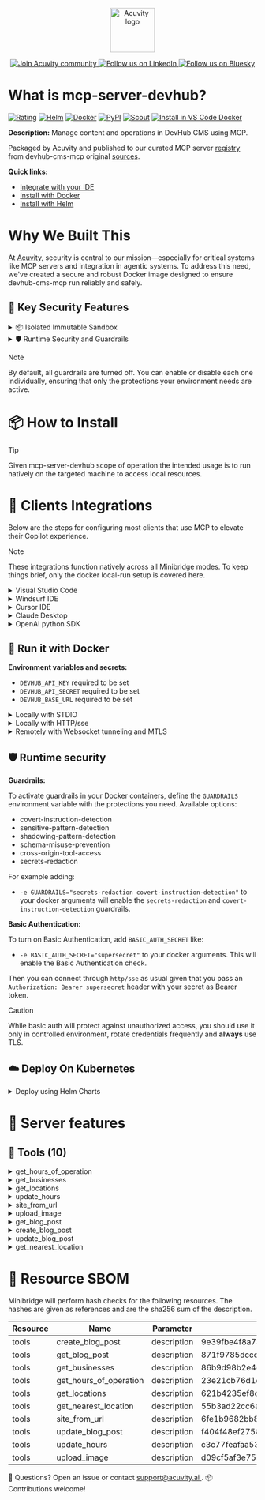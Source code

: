 <p align="center">
  <a href="https://acuvity.ai">
    <picture>
      <img src="https://mma.prnewswire.com/media/2544052/Acuvity__Logo.jpg" height="90" alt="Acuvity logo"/>
    </picture>
  </a>
</p>
<p align="center">
  <a href="https://discord.gg/BkU7fBkrNk">
    <img src="https://img.shields.io/badge/Acuvity-Join-7289DA?logo=discord&logoColor=fff" alt="Join Acuvity community" />
  </a>
<a href="https://www.linkedin.com/company/acuvity/">
    <img src="https://img.shields.io/badge/LinkedIn-Follow-7289DA" alt="Follow us on LinkedIn" />
  </a>
<a href="https://bsky.app/profile/acuvity.bsky.social">
    <img src="https://img.shields.io/badge/Bluesky-Follow-7289DA"?logo=bluesky&logoColor=fff" alt="Follow us on Bluesky" />
  </a>
</p>


# What is mcp-server-devhub?

[![Rating](https://img.shields.io/badge/B-3775A9?label=Rating)](https://docs.anthropic.com/en/docs/build-with-claude/tool-use/implement-tool-use#best-practices-for-tool-definitions)
[![Helm](https://img.shields.io/badge/1.0.0-3775A9?logo=helm&label=Charts&logoColor=fff)](https://hub.docker.com/r/acuvity/mcp-server-devhub/tags/)
[![Docker](https://img.shields.io/docker/image-size/acuvity/mcp-server-devhub/0.3.0?logo=docker&logoColor=fff&label=0.3.0)](https://hub.docker.com/r/acuvity/mcp-server-devhub)
[![PyPI](https://img.shields.io/badge/0.3.0-3775A9?logo=pypi&logoColor=fff&label=devhub-cms-mcp)](https://github.com/devhub/devhub-cms-mcp)
[![Scout](https://img.shields.io/badge/Active-3775A9?logo=docker&logoColor=fff&label=Scout)](https://hub.docker.com/r/acuvity/mcp-server-fetch/)
[![Install in VS Code Docker](https://img.shields.io/badge/VS_Code-One_click_install-0078d7?logo=githubcopilot)](https://insiders.vscode.dev/redirect/mcp/install?name=mcp-server-devhub&config=%7B%22args%22%3A%5B%22run%22%2C%22-i%22%2C%22--rm%22%2C%22--read-only%22%2C%22-e%22%2C%22DEVHUB_API_KEY%22%2C%22-e%22%2C%22DEVHUB_API_SECRET%22%2C%22-e%22%2C%22DEVHUB_BASE_URL%22%2C%22docker.io%2Facuvity%2Fmcp-server-devhub%3A0.3.0%22%5D%2C%22command%22%3A%22docker%22%7D)

**Description:** Manage content and operations in DevHub CMS using MCP.

Packaged by Acuvity and published to our curated MCP server [registry](https://mcp.acuvity.ai) from devhub-cms-mcp original [sources](https://github.com/devhub/devhub-cms-mcp).

**Quick links:**

- [Integrate with your IDE](https://github.com/acuvity/mcp-servers-registry/blob/main/mcp-server-devhub/docker/README.md#-clients-integrations)
- [Install with Docker](https://github.com/acuvity/mcp-servers-registry/tree/main/mcp-server-devhub/docker/README.md#-run-it-with-docker)
- [Install with Helm](https://github.com/acuvity/mcp-servers-registry/tree/main/mcp-server-devhub/charts/mcp-server-devhub/README.md#how-to-install)

# Why We Built This

At [Acuvity](https://acuvity.ai), security is central to our mission—especially for critical systems like MCP servers and integration in agentic systems.
To address this need, we've created a secure and robust Docker image designed to ensure devhub-cms-mcp run reliably and safely.

## 🔐 Key Security Features

<details>
<summary>📦 Isolated Immutable Sandbox </summary>

- **Isolated Execution**: All tools run within secure, containerized sandboxes to enforce process isolation and prevent lateral movement.
- **Non-root by Default**: Enforces least-privilege principles, minimizing the impact of potential security breaches.
- **Read-only Filesystem**: Ensures runtime immutability, preventing unauthorized modification.
- **Version Pinning**: Guarantees consistency and reproducibility across deployments by locking tool and dependency versions.
- **CVE Scanning**: Continuously scans images for known vulnerabilities using [Docker Scout](https://docs.docker.com/scout/) to support proactive mitigation.
- **SBOM & Provenance**: Delivers full supply chain transparency by embedding metadata and traceable build information."
</details>

<details>
<summary>🛡️ Runtime Security and Guardrails</summary>

**Minibridge Integration**: [Minibridge](https://github.com/acuvity/minibridge) establishes secure Agent-to-MCP connectivity, supports Rego/HTTP-based policy enforcement 🕵️, and simplifies orchestration.

The [ARC](https://github.com/acuvity/mcp-servers-registry/tree/main) container includes a [built-in Rego policy](https://github.com/acuvity/mcp-servers-registry/tree/main/mcp-server-devhub/docker/policy.rego) that enables a set of runtime "guardrails"" to help enforce security, privacy, and correct usage of your services. Below is an overview of each guardrail provided.

### 🔒 Resource Integrity

**Mitigates MCP Rug Pull Attacks**

* **Goal:** Protect users from malicious tool description changes after initial approval, preventing post-installation manipulation or deception.
* **Mechanism:** Locks tool descriptions upon client approval and verifies their integrity before execution. Any modification to the description triggers a security violation, blocking unauthorized changes from server-side updates.

### 🛡️ Gardrails

### Covert Instruction Detection

Monitors incoming requests for hidden or obfuscated directives that could alter policy behavior.

* **Goal:** Stop attackers from slipping unnoticed commands or payloads into otherwise harmless data.
* **Mechanism:** Applies a library of regex patterns and binary‐encoding checks to the full request body. If any pattern matches a known covert channel (e.g., steganographic markers, hidden HTML tags, escape-sequence tricks), the request is rejected.

### Sensitive Pattern Detection

Block user-defined sensitive data patterns (credential paths, filesystem references).

* **Goal:** Block accidental or malicious inclusion of sensitive information that violates data-handling rules.
* **Mechanism:** Runs a curated set of regexes against all payloads and tool descriptions—matching patterns such as `.env` files, RSA key paths, directory traversal sequences.

### Shadowing Pattern Detection

Detects and blocks "shadowing" attacks, where a malicious MCP server sneaks hidden directives into its own tool descriptions to hijack or override the behavior of other, trusted tools.

* **Goal:** Stop a rogue server from poisoning the agent’s logic by embedding instructions that alter how a different server’s tools operate (e.g., forcing all emails to go to an attacker’s address even when the user calls a separate `send_email` tool).
* **Mechanism:** During policy load, each tool description is scanned for cross‐tool override patterns—such as `<IMPORTANT>` sections referencing other tool names, hidden side‐effects, or directives that apply to a different server’s API. Any description that attempts to shadow or extend instructions for a tool outside its own namespace triggers a policy violation and is rejected.

### Schema Misuse Prevention

Enforces strict adherence to MCP input schemas.

* **Goal:** Prevent malformed or unexpected fields from bypassing validations, causing runtime errors, or enabling injections.
* **Mechanism:** Compares each incoming JSON object against the declared schema (required properties, allowed keys, types). Any extra, missing, or mistyped field triggers an immediate policy violation.

### Cross-Origin Tool Access

Controls whether tools may invoke tools or services from external origins.

* **Goal:** Prevent untrusted or out-of-scope services from being called.
* **Mechanism:** Examines tool invocation requests and outgoing calls, verifying each target against an allowlist of approved domains or service names. Calls to any non-approved origin are blocked.

### Secrets Redaction

Automatically masks sensitive values so they never appear in logs or responses.

* **Goal:** Ensure that API keys, tokens, passwords, and other credentials cannot leak in plaintext.
* **Mechanism:** Scans every text output for known secret formats (e.g., AWS keys, GitHub PATs, JWTs). Matches are replaced with `[REDACTED]` before the response is sent or recorded.

## Basic Authentication via Shared Secret

Provides a lightweight auth layer using a single shared token.

* **Mechanism:** Expects clients to send an `Authorization` header with the predefined secret.
* **Use Case:** Quickly lock down your endpoint in development or simple internal deployments—no complex OAuth/OIDC setup required.

These controls ensure robust runtime integrity, prevent unauthorized behavior, and provide a foundation for secure-by-design system operations.


To review the full policy, see it [here](https://github.com/acuvity/mcp-servers-registry/tree/main/mcp-server-devhub/docker/policy.rego). Alternatively, you can override the default policy or supply your own policy file to use (see [here](https://github.com/acuvity/mcp-servers-registry/tree/main/mcp-server-devhub/docker/entrypoint.sh) for Docker, [here](https://github.com/acuvity/mcp-servers-registry/tree/main/mcp-server-devhub/charts/mcp-server-devhub#minibridge) for Helm charts).

</details>

> [!NOTE]
> By default, all guardrails are turned off. You can enable or disable each one individually, ensuring that only the protections your environment needs are active.


# 📦 How to Install


> [!TIP]
> Given mcp-server-devhub scope of operation the intended usage is to run natively on the targeted machine to access local resources.

# 🧰 Clients Integrations

Below are the steps for configuring most clients that use MCP to elevate their Copilot experience.

> [!NOTE]
> These integrations function natively across all Minibridge modes.
> To keep things brief, only the docker local-run setup is covered here.

<details>
<summary>Visual Studio Code</summary>

To get started immediately, you can use the "one-click" link below:

[![Install in VS Code Docker](https://img.shields.io/badge/VS_Code-One_click_install-0078d7?logo=githubcopilot)](https://insiders.vscode.dev/redirect/mcp/install?name=mcp-server-devhub&config=%7B%22args%22%3A%5B%22run%22%2C%22-i%22%2C%22--rm%22%2C%22--read-only%22%2C%22-e%22%2C%22DEVHUB_API_KEY%22%2C%22-e%22%2C%22DEVHUB_API_SECRET%22%2C%22-e%22%2C%22DEVHUB_BASE_URL%22%2C%22docker.io%2Facuvity%2Fmcp-server-devhub%3A0.3.0%22%5D%2C%22command%22%3A%22docker%22%7D)

## Global scope

Press `ctrl + shift + p` and type `Preferences: Open User Settings JSON` to add the following section:

```json
{
  "mcp": {
    "servers": {
      "acuvity-mcp-server-devhub": {
        "env": {
          "DEVHUB_API_KEY": "TO_BE_SET",
          "DEVHUB_API_SECRET": "TO_BE_SET",
          "DEVHUB_BASE_URL": "TO_BE_SET"
        },
        "command": "docker",
        "args": [
          "run",
          "-i",
          "--rm",
          "--read-only",
          "-e",
          "DEVHUB_API_KEY",
          "-e",
          "DEVHUB_API_SECRET",
          "-e",
          "DEVHUB_BASE_URL",
          "docker.io/acuvity/mcp-server-devhub:0.3.0"
        ]
      }
    }
  }
}
```

## Workspace scope

In your workspace create a file called `.vscode/mcp.json` and add the following section:

```json
{
  "servers": {
    "acuvity-mcp-server-devhub": {
      "env": {
        "DEVHUB_API_KEY": "TO_BE_SET",
        "DEVHUB_API_SECRET": "TO_BE_SET",
        "DEVHUB_BASE_URL": "TO_BE_SET"
      },
      "command": "docker",
      "args": [
        "run",
        "-i",
        "--rm",
        "--read-only",
        "-e",
        "DEVHUB_API_KEY",
        "-e",
        "DEVHUB_API_SECRET",
        "-e",
        "DEVHUB_BASE_URL",
        "docker.io/acuvity/mcp-server-devhub:0.3.0"
      ]
    }
  }
}
```

> To pass secrets you should use the `promptString` input type described in the [Visual Studio Code documentation](https://code.visualstudio.com/docs/copilot/chat/mcp-servers).

</details>

<details>
<summary>Windsurf IDE</summary>

In `~/.codeium/windsurf/mcp_config.json` add the following section:

```json
{
  "mcpServers": {
    "acuvity-mcp-server-devhub": {
      "env": {
        "DEVHUB_API_KEY": "TO_BE_SET",
        "DEVHUB_API_SECRET": "TO_BE_SET",
        "DEVHUB_BASE_URL": "TO_BE_SET"
      },
      "command": "docker",
      "args": [
        "run",
        "-i",
        "--rm",
        "--read-only",
        "-e",
        "DEVHUB_API_KEY",
        "-e",
        "DEVHUB_API_SECRET",
        "-e",
        "DEVHUB_BASE_URL",
        "docker.io/acuvity/mcp-server-devhub:0.3.0"
      ]
    }
  }
}
```

See [Windsurf documentation](https://docs.windsurf.com/windsurf/mcp) for more info.

</details>

<details>
<summary>Cursor IDE</summary>

Add the following JSON block to your mcp configuration file:
- `~/.cursor/mcp.json` for global scope
- `.cursor/mcp.json` for project scope

```json
{
  "mcpServers": {
    "acuvity-mcp-server-devhub": {
      "env": {
        "DEVHUB_API_KEY": "TO_BE_SET",
        "DEVHUB_API_SECRET": "TO_BE_SET",
        "DEVHUB_BASE_URL": "TO_BE_SET"
      },
      "command": "docker",
      "args": [
        "run",
        "-i",
        "--rm",
        "--read-only",
        "-e",
        "DEVHUB_API_KEY",
        "-e",
        "DEVHUB_API_SECRET",
        "-e",
        "DEVHUB_BASE_URL",
        "docker.io/acuvity/mcp-server-devhub:0.3.0"
      ]
    }
  }
}
```

See [cursor documentation](https://docs.cursor.com/context/model-context-protocol) for more information.

</details>
<details>

<summary>Claude Desktop</summary>

In the `claude_desktop_config.json` configuration file add the following section:

```json
{
  "mcpServers": {
    "acuvity-mcp-server-devhub": {
      "env": {
        "DEVHUB_API_KEY": "TO_BE_SET",
        "DEVHUB_API_SECRET": "TO_BE_SET",
        "DEVHUB_BASE_URL": "TO_BE_SET"
      },
      "command": "docker",
      "args": [
        "run",
        "-i",
        "--rm",
        "--read-only",
        "-e",
        "DEVHUB_API_KEY",
        "-e",
        "DEVHUB_API_SECRET",
        "-e",
        "DEVHUB_BASE_URL",
        "docker.io/acuvity/mcp-server-devhub:0.3.0"
      ]
    }
  }
}
```

See [Anthropic documentation](https://docs.anthropic.com/en/docs/agents-and-tools/mcp) for more information.
</details>

<details>
<summary>OpenAI python SDK</summary>

## Running locally

```python
async with MCPServerStdio(
    params={
        "env": {"DEVHUB_API_KEY":"TO_BE_SET","DEVHUB_API_SECRET":"TO_BE_SET","DEVHUB_BASE_URL":"TO_BE_SET"},
        "command": "docker",
        "args": ["run","-i","--rm","--read-only","-e","DEVHUB_API_KEY","-e","DEVHUB_API_SECRET","-e","DEVHUB_BASE_URL","docker.io/acuvity/mcp-server-devhub:0.3.0"]
    }
) as server:
    tools = await server.list_tools()
```

## Running remotely

```python
async with MCPServerSse(
    params={
        "url": "http://<ip>:<port>/sse",
    }
) as server:
    tools = await server.list_tools()
```

See [OpenAI Agents SDK docs](https://openai.github.io/openai-agents-python/mcp/) for more info.

</details>

## 🐳 Run it with Docker

**Environment variables and secrets:**
  - `DEVHUB_API_KEY` required to be set
  - `DEVHUB_API_SECRET` required to be set
  - `DEVHUB_BASE_URL` required to be set


<details>
<summary>Locally with STDIO</summary>

In your client configuration set:

- command: `docker`
- arguments: `run -i --rm --read-only -e DEVHUB_API_KEY -e DEVHUB_API_SECRET -e DEVHUB_BASE_URL docker.io/acuvity/mcp-server-devhub:0.3.0`

</details>

<details>
<summary>Locally with HTTP/sse</summary>

Simply run as:

```console
docker run -it -p 8000:8000 --rm --read-only -e DEVHUB_API_KEY -e DEVHUB_API_SECRET -e DEVHUB_BASE_URL docker.io/acuvity/mcp-server-devhub:0.3.0
```

Then on your application/client, you can configure to use it like:

```json
{
  "mcpServers": {
    "acuvity-mcp-server-devhub": {
      "url": "http://localhost:8000/sse"
    }
  }
}
```

You might have to use different ports for different tools.

</details>

<details>
<summary>Remotely with Websocket tunneling and MTLS </summary>

> This section assume you are familiar with TLS and certificates and will require:
> - a server certificate with proper DNS/IP field matching your tool deployment.
> - a client-ca used to sign client certificates

1. Start the server in `backend` mode
 - add an environment variable like `-e MINIBRIDGE_MODE=backend`
 - add the TLS certificates (recommended) through a volume let's say `/certs` ex (`-v $PWD/certs:/certs`)
 - instruct minibridge to use those certs with
   - `-e MINIBRIDGE_TLS_SERVER_CERT=/certs/server-cert.pem`
   - `-e MINIBRIDGE_TLS_SERVER_KEY=/certs/server-key.pem`
   - `-e MINIBRIDGE_TLS_SERVER_KEY_PASS=optional`
   - `-e MINIBRIDGE_TLS_SERVER_CLIENT_CA=/certs/client-ca.pem`

2. Start `minibridge` locally in frontend mode:
  - Get [minibridge](https://github.com/acuvity/minibridge) binary for your OS.

In your client configuration, Minibridge works like any other STDIO command.

Example for Claude Desktop:

```json
{
  "mcpServers": {
    "acuvity-mcp-server-devhub": {
      "command": "minibridge",
      "args": ["frontend", "--backend", "wss://<remote-url>:8000/ws", "--tls-client-backend-ca", "/path/to/ca/that/signed/the/server-cert.pem/ca.pem", "--tls-client-cert", "/path/to/client-cert.pem", "--tls-client-key", "/path/to/client-key.pem"]
    }
  }
}
```

That's it.

Minibridge offers a host of additional features. For step-by-step guidance, please visit the wiki. And if anything’s unclear, don’t hesitate to reach out!

</details>

## 🛡️ Runtime security

**Guardrails:**

To activate guardrails in your Docker containers, define the `GUARDRAILS` environment variable with the protections you need. Available options:
- covert-instruction-detection
- sensitive-pattern-detection
- shadowing-pattern-detection
- schema-misuse-prevention
- cross-origin-tool-access
- secrets-redaction

For example adding:
- `-e GUARDRAILS="secrets-redaction covert-instruction-detection"`
to your docker arguments will enable the `secrets-redaction` and `covert-instruction-detection` guardrails.

**Basic Authentication:**

To turn on Basic Authentication, add `BASIC_AUTH_SECRET` like:
- `-e BASIC_AUTH_SECRET="supersecret"`
to your docker arguments. This will enable the Basic Authentication check.

Then you can connect through `http/sse` as usual given that you pass an `Authorization: Bearer supersecret` header with your secret as Bearer token.

> [!CAUTION]
> While basic auth will protect against unauthorized access, you should use it only in controlled environment,
> rotate credentials frequently and **always** use TLS.

## ☁️ Deploy On Kubernetes

<details>
<summary>Deploy using Helm Charts</summary>

### Chart settings requirements

This chart requires some mandatory information to be installed.

**Mandatory Secrets**:
  - `DEVHUB_API_KEY` secret to be set as secrets.DEVHUB_API_KEY either by `.value` or from existing with `.valueFrom`
  - `DEVHUB_API_SECRET` secret to be set as secrets.DEVHUB_API_SECRET either by `.value` or from existing with `.valueFrom`

**Mandatory Environment variables**:
  - `DEVHUB_BASE_URL` environment variable to be set by env.DEVHUB_BASE_URL

### How to install

You can inspect the chart `README`:

```console
helm show readme oci://docker.io/acuvity/mcp-server-devhub --version 1.0.0
````

You can inspect the values that you can configure:

```console
helm show values oci://docker.io/acuvity/mcp-server-devhub --version 1.0.0
````

Install with helm

```console
helm install mcp-server-devhub oci://docker.io/acuvity/mcp-server-devhub --version 1.0.0
```

From there your MCP server mcp-server-devhub will be reachable by default through `http/sse` from inside the cluster using the Kubernetes Service `mcp-server-devhub` on port `8000` by default. You can change that by looking at the `service` section of the `values.yaml` file.

### How to Monitor

The deployment will create a Kubernetes service with a `healthPort`, that is used for liveness probes and readiness probes. This health port can also be used by the monitoring stack of your choice and exposes metrics under the `/metrics` path.

See full charts [Readme](https://github.com/acuvity/mcp-servers-registry/tree/main/mcp-server-devhub/charts/mcp-server-devhub/README.md) for more details about settings and runtime security including guardrails activation.

</details>

# 🧠 Server features

## 🧰 Tools (10)
<details>
<summary>get_hours_of_operation</summary>

**Description**:

```
Get the hours of operation for a DevHub location

    Returns a list of items representing days of the week

    Except for the special case formatting, this object is a list of 7 items which represent each day.

    Each day can can have one-four time ranges. For example, two time ranges denotes a "lunch-break". No time ranges denotes closed.

    Examples:
    9am-5pm [["09:00:00", "17:00:00"]]
    9am-12pm and 1pm-5pm [["09:00:00", "12:00:00"], ["13:00:00", "17:00:00"]]
    Closed - an empty list []

    Args:
        location_id: DevHub Location ID
        hours_type: Defaults to 'primary' unless the user specifies a different type
    
```

**Parameter**:

| Name | Type | Description | Required? |
|-----------|------|-------------|-----------|
| hours_type | string | not set | No
| location_id | integer | not set | Yes
</details>
<details>
<summary>get_businesses</summary>

**Description**:

```
Get all businesses within the DevHub account

    Returns a list of businesses with the following fields:
    - id: Business ID that can be used in the other tools
    - business_name: Business name

    If only one business exists in the account, you can assume that the user wants to use that business for any business_id related tools.
    
```

**Parameter**:

| Name | Type | Description | Required? |
|-----------|------|-------------|-----------|
</details>
<details>
<summary>get_locations</summary>

**Description**:

```
Get all locations for a business

    Returns a list of locations with the following fields:
    - id: Location ID that can be used in the other tools
    - location_name: Location name
    - location_url: Location URL in DevHub
    - street: Street address
    - city: City
    - state: State
    - country: Country
    - postal_code: Postal code
    - lat: Latitude
    - lon: Longitude
    
```

**Parameter**:

| Name | Type | Description | Required? |
|-----------|------|-------------|-----------|
| business_id | integer | not set | Yes
</details>
<details>
<summary>update_hours</summary>

**Description**:

```
Update the hours of operation for a DevHub location

    Send a list of items representing days of the week

    Except for the special case formatting, this object is a list of 7 items which represent each day.

    Each day can can have one-four time ranges. For example, two time ranges denotes a "lunch-break". No time ranges denotes closed.

    Examples:
    9am-5pm [["09:00:00", "17:00:00"]]
    9am-12pm and 1pm-5pm [["09:00:00", "12:00:00"], ["13:00:00", "17:00:00"]]
    Closed - an empty list []

    Args:
        location_id: DevHub Location ID
        new_hours: Structured format of the new hours
        hours_type: Defaults to 'primary' unless the user specifies a different type
    
```

**Parameter**:

| Name | Type | Description | Required? |
|-----------|------|-------------|-----------|
| hours_type | string | not set | No
| location_id | integer | not set | Yes
| new_hours | array | not set | Yes
</details>
<details>
<summary>site_from_url</summary>

**Description**:

```
Get the DevHub site ID from a URL.

    Can prompt the user for the URL instead of passing a site_id.

    Returns details about the Site matches the URL that can be used in the other tools.
    - Site ID: ID of the DevHub site
    - Site URL: URL of the DevHub site
    - Site Location IDs: List of location IDs associated with the site

    Args:
        url: URL of the DevHub site, all lowercase and ends with a slash
    
```

**Parameter**:

| Name | Type | Description | Required? |
|-----------|------|-------------|-----------|
| url | string | not set | Yes
</details>
<details>
<summary>upload_image</summary>

**Description**:

```
Upload an image to the DevHub media gallery

    Supports webp, jpeg and png images

    Args:
        base64_image_content: Base 64 encoded content of the image file
        filename: Filename including the extension
    
```

**Parameter**:

| Name | Type | Description | Required? |
|-----------|------|-------------|-----------|
| base64_image_content | string | not set | Yes
| filename | string | not set | Yes
</details>
<details>
<summary>get_blog_post</summary>

**Description**:

```
Get a single blog post

    Args:
        post_id: Blog post id
    
```

**Parameter**:

| Name | Type | Description | Required? |
|-----------|------|-------------|-----------|
| post_id | integer | not set | Yes
</details>
<details>
<summary>create_blog_post</summary>

**Description**:

```
Create a new blog post

    Args:
        site_id: Website ID where the post will be published. Prompt the user for this ID.
        title: Blog post title
        content: HTML content of blog post. Should not include a <h1> tag, only h2+
    
```

**Parameter**:

| Name | Type | Description | Required? |
|-----------|------|-------------|-----------|
| content | string | not set | Yes
| site_id | integer | not set | Yes
| title | string | not set | Yes
</details>
<details>
<summary>update_blog_post</summary>

**Description**:

```
Update a single blog post

    Args:
        post_id: Blog post ID
        title: Blog post title
        content: HTML content of blog post. Should not include a <h1> tag, only h2+
    
```

**Parameter**:

| Name | Type | Description | Required? |
|-----------|------|-------------|-----------|
| content | string | not set | No
| post_id | integer | not set | Yes
| title | string | not set | No
</details>
<details>
<summary>get_nearest_location</summary>

**Description**:

```
Get the nearest DevHub location

    Args:
        business_id: DevHub Business ID associated with the location. Prompt the user for this ID
        latitude: Latitude of the location
        longitude: Longitude of the location
    
```

**Parameter**:

| Name | Type | Description | Required? |
|-----------|------|-------------|-----------|
| business_id | integer | not set | Yes
| latitude | number | not set | Yes
| longitude | number | not set | Yes
</details>


# 🔐 Resource SBOM

Minibridge will perform hash checks for the following resources. The hashes are given as references and are the sha256 sum of the description.

| Resource | Name | Parameter | Hash |
|-----------|------|------|------|
| tools | create_blog_post | description | 9e39fbe4f8a7ac6401cf20a346550d90f1dc92afdb9c443939d4a9067f6a8751 |
| tools | get_blog_post | description | 871f9785dccca0da160cf2f62af387303ce45d7a74fac831819388650d399ec8 |
| tools | get_businesses | description | 86b9d98b2e4c8166181626185561b4987e06d267f6402d0238d06e77f91d952b |
| tools | get_hours_of_operation | description | 23e21cb76d1da66b30d8a5e508c714865ce164ca7ae403c69a9af895558d9f28 |
| tools | get_locations | description | 621b4235ef8d26c795d37799148d6d2210a4694fa3cd392fbe2b072584e9eb69 |
| tools | get_nearest_location | description | 55b3ad22cc6a57aa822c3b4580d309ed113f11b5d49ce09008571b1b601c0f9d |
| tools | site_from_url | description | 6fe1b9682bb8f0862fbc692516a2460656da288943ef82258c249b5e24fc3ad0 |
| tools | update_blog_post | description | f404f48ef275837efeaf11092055b954cb470e62f086379370ef36268a0b8e61 |
| tools | update_hours | description | c3c77feafaa539b2cc464e8cdca1edd396646478c172eaabe38d2781ad25a4bf |
| tools | upload_image | description | d09cf5af3e7579af477b3f7652288da152948d0d02c6e9be0c8d1244924f4c69 |


💬 Questions? Open an issue or contact [ support@acuvity.ai ](mailto:support@acuvity.ai).
📦 Contributions welcome!
